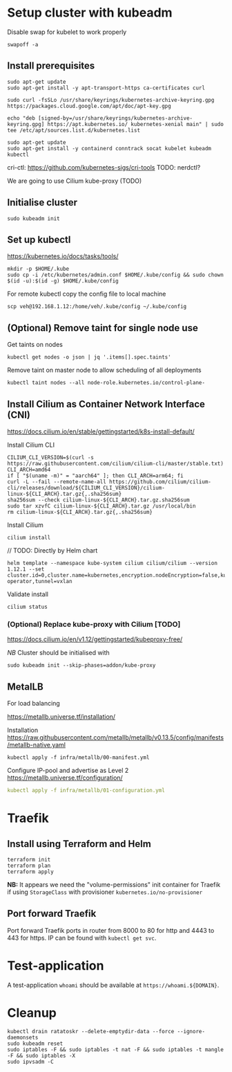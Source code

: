 # Setup cluster with kubeadm

Disable swap for kubelet to work properly

```shell
swapoff -a
```

## Install prerequisites

```shell
sudo apt-get update
sudo apt-get install -y apt-transport-https ca-certificates curl

sudo curl -fsSLo /usr/share/keyrings/kubernetes-archive-keyring.gpg https://packages.cloud.google.com/apt/doc/apt-key.gpg

echo "deb [signed-by=/usr/share/keyrings/kubernetes-archive-keyring.gpg] https://apt.kubernetes.io/ kubernetes-xenial main" | sudo tee /etc/apt/sources.list.d/kubernetes.list

sudo apt-get update
sudo apt-get install -y containerd conntrack socat kubelet kubeadm kubectl 
```

cri-ctl: https://github.com/kubernetes-sigs/cri-tools
TODO: nerdctl?

We are going to use Cilium kube-proxy (TODO)

## Initialise cluster

```shell
sudo kubeadm init 
```

## Set up kubectl

https://kubernetes.io/docs/tasks/tools/

```shell
mkdir -p $HOME/.kube
sudo cp -i /etc/kubernetes/admin.conf $HOME/.kube/config && sudo chown $(id -u):$(id -g) $HOME/.kube/config
```

For remote kubectl copy the config file to local machine

```shell
scp veh@192.168.1.12:/home/veh/.kube/config ~/.kube/config
```

## (Optional) Remove taint for single node use

Get taints on nodes

```shell
kubectl get nodes -o json | jq '.items[].spec.taints'
```

Remove taint on master node to allow scheduling of all deployments

```shell
kubectl taint nodes --all node-role.kubernetes.io/control-plane-
```

## Install Cilium as Container Network Interface (CNI)

https://docs.cilium.io/en/stable/gettingstarted/k8s-install-default/

Install Cilium CLI

```shell
CILIUM_CLI_VERSION=$(curl -s https://raw.githubusercontent.com/cilium/cilium-cli/master/stable.txt)
CLI_ARCH=amd64
if [ "$(uname -m)" = "aarch64" ]; then CLI_ARCH=arm64; fi
curl -L --fail --remote-name-all https://github.com/cilium/cilium-cli/releases/download/${CILIUM_CLI_VERSION}/cilium-linux-${CLI_ARCH}.tar.gz{,.sha256sum}
sha256sum --check cilium-linux-${CLI_ARCH}.tar.gz.sha256sum
sudo tar xzvfC cilium-linux-${CLI_ARCH}.tar.gz /usr/local/bin
rm cilium-linux-${CLI_ARCH}.tar.gz{,.sha256sum}
```

Install Cilium

```shell
cilium install
```

// TODO: Directly by Helm chart
```shell
helm template --namespace kube-system cilium cilium/cilium --version 1.12.1 --set cluster.id=0,cluster.name=kubernetes,encryption.nodeEncryption=false,kubeProxyReplacement=disabled,operator.replicas=1,serviceAccounts.cilium.name=cilium,serviceAccounts.operator.name=cilium-operator,tunnel=vxlan
```

Validate install

```shell
cilium status
```

### (Optional) Replace kube-proxy with Cilium [TODO]

https://docs.cilium.io/en/v1.12/gettingstarted/kubeproxy-free/

*NB* Cluster should be initialised with

```shell
sudo kubeadm init --skip-phases=addon/kube-proxy
```

## MetalLB

For load balancing

https://metallb.universe.tf/installation/

Installation
https://raw.githubusercontent.com/metallb/metallb/v0.13.5/config/manifests/metallb-native.yaml

```shell
kubectl apply -f infra/metallb/00-manifest.yml
```

Configure IP-pool and advertise as Level 2
https://metallb.universe.tf/configuration/

```yaml
kubectl apply -f infra/metallb/01-configuration.yml
```

# Traefik

## Install using Terraform and Helm

```shell
terraform init
terraform plan
terraform apply
```

**NB:** It appears we need the "volume-permissions" init container for Traefik if using `StorageClass` with
provisioner `kubernetes.io/no-provisioner`

## Port forward Traefik

Port forward Traefik ports in router from 8000 to 80 for http and 4443 to 443 for https.
IP can be found with `kubectl get svc`.

# Test-application

A test-application `whoami` should be available at `https://whoami.${DOMAIN}`.

# Cleanup

```shell
kubectl drain ratatoskr --delete-emptydir-data --force --ignore-daemonsets
sudo kubeadm reset
sudo iptables -F && sudo iptables -t nat -F && sudo iptables -t mangle -F && sudo iptables -X
sudo ipvsadm -C
```